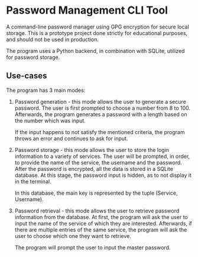 # Password Management CLI Tool

A command-line password manager using GPG encryption for secure local storage. This is a prototype project done strictly for educational purposes, and should not be used in production.

The program uses a Python backend, in combination with SQLite, utilized for password storage.

## Use-cases

The program has 3 main modes:

1. Password generation - this mode allows the user to generate a secure password. The user is first prompted to choose a number from 8 to 100. Afterwards, the program generates a password with a length based on the number which was input.

   If the input happens to not satisfy the mentioned criteria, the program throws an error and continues to ask for input.

2. Password storage - this mode allows the user to store the login information to a variety of services. The user will be prompted, in order, to provide the name of the service, the username and the password. After the password is encrypted, all the data is stored in a SQLite database. At this stage, the password input is hidden, as to not display it in the terminal. 
  
   In this database, the main key is represented by the tuple (Service, Username).

3. Password retrieval - this mode allows the user to retrieve password information from the database. At first, the program will ask the user to input the name of the service of which they are interested. Afterwards, if there are multiple entries of the same service, the program will ask the user to choose which one they want to retrieve.

   The program will prompt the user to input the master password. 

